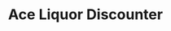 ---
title: "Ace Liquor Discounter"
url: /spruce-grove/ace-liquor-discounter-1st-avenue/
shop: Spirituosen
---